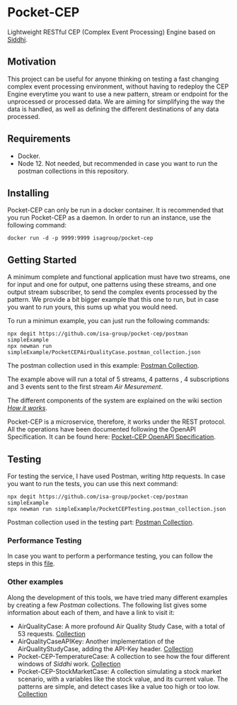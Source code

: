 # Pocket-CEP

Lightweight RESTful CEP (Complex Event Processing) Engine based on [Siddhi](https://siddhi.io/).

## Motivation

This project can be useful for anyone thinking on testing a fast changing complex event processing environment, without having to redeploy the CEP Engine everytime you want to use a new pattern, stream or endpoint for the unprocessed or processed data. We are aiming for simplifying the way the data is handled, as well as defining the different destinations of any data processed.

## Requirements

* Docker.
* Node 12. Not needed, but recommended in case you want to run the postman collections in this repository.

## Installing

Pocket-CEP can only be run in a docker container. It is recommended that you run Pocket-CEP as a daemon. In order to run an instance, use the following command:

```
docker run -d -p 9999:9999 isagroup/pocket-cep
```

## Getting Started

A minimum complete and functional application must have two streams, one for input and one for output, one patterns using these streams, and one output stream subscriber, to send the complex events processed by the pattern. We provide a bit bigger example that this one to run, but in case you want to run yours, this sums up what you would need.

To run a minimun example, you can just run the following commands:

```
npx degit https://github.com/isa-group/pocket-cep/postman simpleExample
npx newman run simpleExample/PocketCEPAirQualityCase.postman_collection.json
```

The postman collection used in this example: [Postman Collection](https://documenter.getpostman.com/view/9546113/T1DmEyqh).

The example above will run a total of 5 streams, 4 patterns , 4 subscriptions and 3 events sent to the first stream *Air Mesurement*.

The different components of the system are explained on the wiki section *[How it works](https://github.com/isa-group/pocket-cep/wiki/How-it-works)*.

Pocket-CEP is a microservice, therefore, it works under the REST protocol. All the operations have been documented following the OpenAPI Specification. It can be found here: [Pocket-CEP OpenAPI Specification](https://app.swaggerhub.com/apis/JsAntoPe/pocket-cep/0.8.0-oas3).


## Testing

For testing the service, I have used Postman, writing http requests. In case you want to run the tests, you can use this next command:

```
npx degit https://github.com/isa-group/pocket-cep/postman simpleExample
npx newman run simpleExample/PocketCEPTesting.postman_collection.json
```
Postman collection used in the testing part: [Postman Collection](https://documenter.getpostman.com/view/9546113/T1DmEyqo).

### Performance Testing

In case you want to perform a performance testing, you can follow the steps in this [file](https://github.com/isa-group/pocket-cep/blob/master/performance.md).

### Other examples

Along the development of this tools, we have tried many different examples by creating a few *Postman* collections. The following list gives some information about each of them, and have a link to visit it:
* AirQualityCase: A more profound Air Quality Study Case, with a total of 53 requests. [Collection](https://documenter.getpostman.com/view/9546113/TVKA5ees)
* AirQualityCaseAPIKey: Another implementation of the AirQualityStudyCase, adding the API-Key header. [Collection](https://documenter.getpostman.com/view/9546113/TVKBXcyC)
* Pocket-CEP-TemperatureCase: A collection to see how the four different windows of *Siddhi* work. [Collection](https://documenter.getpostman.com/view/9546113/TVKBXcyE)
* Pocket-CEP-StockMarketCase: A collection simulating a stock market scenario, with a variables like the stock value, and its current value. The patterns are simple, and detect cases like a value too high or too low. [Collection](https://documenter.getpostman.com/view/9546113/TVKBXd3a)

